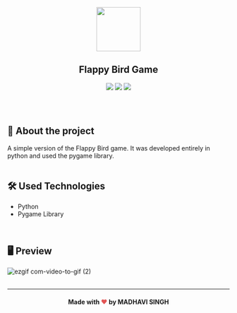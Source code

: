 <p align="center">
<img width="100" src="https://user-images.githubusercontent.com/68092946/91745701-65409680-eb89-11ea-8ed3-80ee49ba0270.png"></p>

## <div align="center">Flappy Bird Game</div>
<p align="center">
<img src="https://img.shields.io/github/license/alessandraburckhalter/flappy-bird-pygame?color=blue"> <img src="https://img.shields.io/github/issues/alessandraburckhalter/flappy-bird-pygame?color=blue"> <img src="https://img.shields.io/github/forks/alessandraburckhalter/flappy-bird-pygame?color=blue"></p>

<br>
<br>

## :book: About the project
A simple version of the Flappy Bird game. It was developed entirely in python and used the pygame library.
<br>
<br>

## :hammer_and_wrench: Used Technologies 
* Python
* Pygame Library
<br>

## 🖥 Preview
![ezgif com-video-to-gif (2)](https://user-images.githubusercontent.com/68092946/91752894-054fed00-eb95-11ea-9a3b-7ab04d61b541.gif)
<br>
<br>

****
####  <div align="center">Made with <span style="color: #e25555;">&#9829;</span> by MADHAVI SINGH</div>
